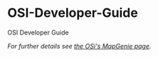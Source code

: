 OSI-Developer-Guide
===================

OSI Developer Guide


*For further details see [the OSi's MapGenie page](http://www.osi.ie/Services/MapGenie.aspx).*
